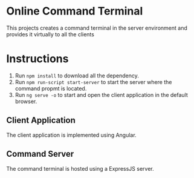 # Online Command Terminal

This projects creates a command terminal in the server environment and provides it virtually to all the clients

# Instructions

1. Run `npm install` to download all the dependency.
2. Run `npm run-script start-server` to start the server where the command propmt is located.
3. Run `ng serve -o` to start and open the client application in the default browser.

## Client Application

The client application is implemented using Angular.

## Command Server

The command terminal is hosted using a ExpressJS server.

